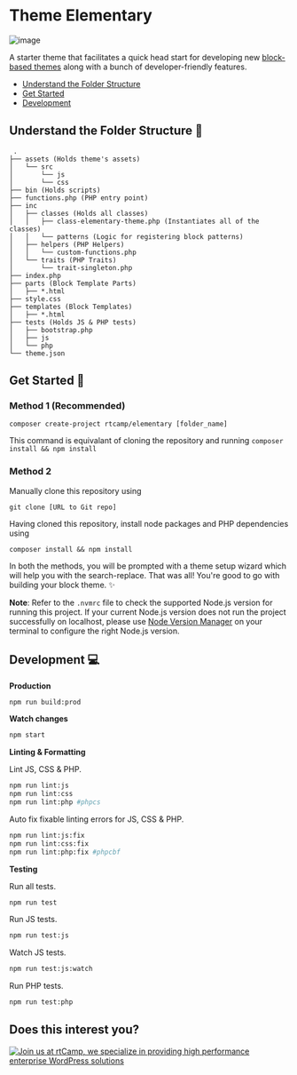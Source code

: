 # Theme Elementary

![image](https://user-images.githubusercontent.com/59014930/187202051-df015d4a-f885-40cb-9fc9-c13991d3216d.png)

A starter theme that facilitates a quick head start for developing new [block-based themes](https://developer.wordpress.org/block-editor/how-to-guides/themes/block-theme-overview/) along with a bunch of developer-friendly features.

- [Understand the Folder Structure](https://github.com/rtCamp/theme-elementary#understand-the-folder-structure-open_file_folder)
- [Get Started](https://github.com/rtCamp/theme-elementary#get-started-rocket)
- [Development](https://github.com/rtCamp/theme-elementary#development-computer)

## Understand the Folder Structure :open_file_folder:
```
 .
├── assets (Holds theme's assets)
│   └── src
│       └── js
│       └── css
├── bin (Holds scripts)
├── functions.php (PHP entry point)
├── inc
│   ├── classes (Holds all classes)
│   │   ├── class-elementary-theme.php (Instantiates all of the classes)
│   │   └── patterns (Logic for registering block patterns)
│   ├── helpers (PHP Helpers)
│   │   └── custom-functions.php
│   └── traits (PHP Traits)
│       └── trait-singleton.php
├── index.php
├── parts (Block Template Parts)
│   ├── *.html
├── style.css
├── templates (Block Templates)
│   ├── *.html
├── tests (Holds JS & PHP tests)
│   ├── bootstrap.php
│   ├── js
│   └── php
└── theme.json

```

## Get Started :rocket:

### Method 1 (Recommended)
```
composer create-project rtcamp/elementary [folder_name]
```
This command is equivalant of cloning the repository and running `composer install && npm install`

### Method 2
Manually clone this repository using
```
git clone [URL to Git repo]
```
Having cloned this repository, install node packages and PHP dependencies using
```
composer install && npm install
```

In both the methods, you will be prompted with a theme setup wizard which will help you with the search-replace. That was all! You're good to go with building your block theme. :sparkles:

**Note**: Refer to the `.nvmrc` file to check the supported Node.js version for running this project. If your current Node.js version does not run the project successfully on localhost, please use [Node Version Manager](https://github.com/nvm-sh/nvm) on your terminal to configure the right Node.js version.

## Development :computer:


**Production**

```bash
npm run build:prod
```

**Watch changes**

```bash
npm start
```

**Linting & Formatting**

Lint JS, CSS & PHP.
```bash
npm run lint:js
npm run lint:css
npm run lint:php #phpcs
```

Auto fix fixable linting errors for JS, CSS & PHP.

```bash
npm run lint:js:fix
npm run lint:css:fix
npm run lint:php:fix #phpcbf
```

**Testing**

Run all tests.

```bash
npm run test
```

Run JS tests.

```bash
npm run test:js
```

Watch JS tests.

```bash
npm run test:js:watch
```

Run PHP tests.

```bash
npm run test:php
```

## Does this interest you?
<a href="https://rtcamp.com/"><img src="https://rtcamp.com/wp-content/uploads/sites/2/2019/04/github-banner@2x.png" alt="Join us at rtCamp, we specialize in providing high performance enterprise WordPress solutions"></a>
